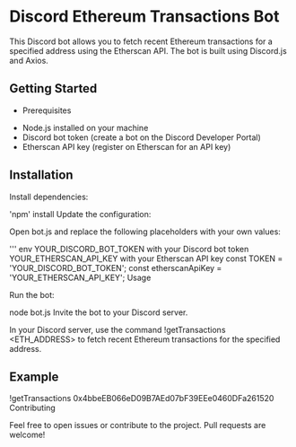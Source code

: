 # Discord Ethereum Transactions Bot

This Discord bot allows you to fetch recent Ethereum transactions for a specified address using the Etherscan API. The bot is built using Discord.js and Axios.

## Getting Started

- Prerequisites

* Node.js installed on your machine
* Discord bot token (create a bot on the Discord Developer Portal)
* Etherscan API key (register on Etherscan for an API key)
 
## Installation

Install dependencies:

 'npm' install
Update the configuration:

Open bot.js and replace the following placeholders with your own values:

''' env 
YOUR_DISCORD_BOT_TOKEN with your Discord bot token
YOUR_ETHERSCAN_API_KEY with your Etherscan API key
const TOKEN = 'YOUR_DISCORD_BOT_TOKEN';
const etherscanApiKey = 'YOUR_ETHERSCAN_API_KEY';
Usage

Run the bot:

node bot.js
Invite the bot to your Discord server.

In your Discord server, use the command !getTransactions <ETH_ADDRESS> to fetch recent Ethereum transactions for the specified address.

## Example

!getTransactions 0x4bbeEB066eD09B7AEd07bF39EEe0460DFa261520
Contributing

Feel free to open issues or contribute to the project. Pull requests are welcome!
